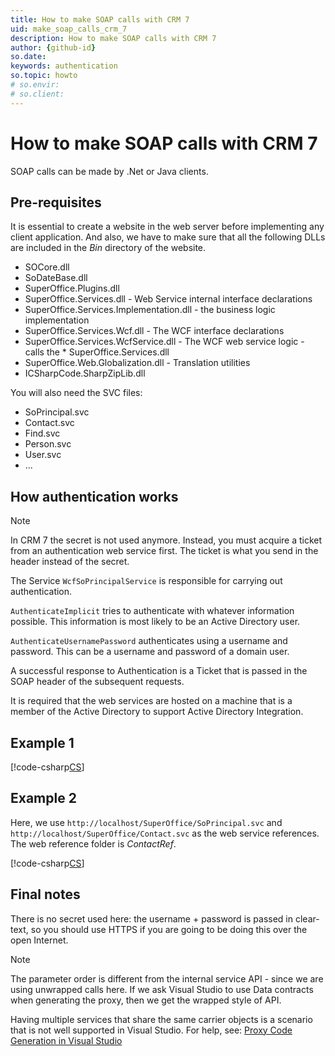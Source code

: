 ```yaml
---
title: How to make SOAP calls with CRM 7
uid: make_soap_calls_crm_7
description: How to make SOAP calls with CRM 7
author: {github-id}
so.date:
keywords: authentication
so.topic: howto
# so.envir:
# so.client:
---
```


# How to make SOAP calls with CRM 7

SOAP calls can be made by .Net or Java clients.

## Pre-requisites

It is essential to create a website in the web server before implementing any client application. And also, we have to make sure that all the following DLLs are included in the *Bin* directory of the website.

* SOCore.dll
* SoDateBase.dll
* SuperOffice.Plugins.dll
* SuperOffice.Services.dll - Web Service internal interface declarations
* SuperOffice.Services.Implementation.dll - the business logic implementation
* SuperOffice.Services.Wcf.dll - The WCF interface declarations
* SuperOffice.Services.WcfService.dll - The WCF web service logic - calls the * SuperOffice.Services.dll
* SuperOffice.Web.Globalization.dll - Translation utilities
* ICSharpCode.SharpZipLib.dll

You will also need the SVC files:

* SoPrincipal.svc
* Contact.svc
* Find.svc
* Person.svc
* User.svc
* ...

## How authentication works

> [!NOTE]
> In CRM 7 the secret is not used anymore. Instead, you must acquire a ticket from an authentication web service first. The ticket is what you send in the header instead of the secret.

The Service `WcfSoPrincipalService` is responsible for carrying out authentication.

`AuthenticateImplicit` tries to authenticate with whatever information possible. This information is most likely to be an Active Directory user.

`AuthenticateUsernamePassword` authenticates using a username and password. This can be a username and password of a domain user.

A successful response to Authentication is a Ticket that is passed in the SOAP header of the subsequent requests.

It is required that the web services are hosted on a machine that is a member of the Active Directory to support Active Directory Integration.

## Example 1

[!code-csharp[CS](includes/testnewwcfapi.cs)]

## Example 2

Here, we use `http://localhost/SuperOffice/SoPrincipal.svc` and `http://localhost/SuperOffice/Contact.svc` as the web service references. The web reference folder is *ContactRef*.

[!code-csharp[CS](includes/servicestest1-crm7.cs)]

## Final notes

There is no secret used here: the username + password is passed in clear-text, so you should use HTTPS if you are going to be doing this over the open Internet.

> [!NOTE]
> The parameter order is different from the internal service API - since we are using unwrapped calls here. If we ask Visual Studio to use Data contracts when generating the proxy, then we get the wrapped style of API.

Having multiple services that share the same carrier objects is a scenario that is not well supported in Visual Studio. For help, see: [Proxy Code Generation in Visual Studio][1]

<!-- Referenced links -->
[1]: http://www.hightech.ir/SeeSharp/Proxy-Code-Generation-In-Visual-Studio
